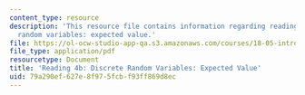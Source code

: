 ```yaml
---
content_type: resource
description: 'This resource file contains information regarding reading 4b: discrete
  random variables: expected value.'
file: https://ol-ocw-studio-app-qa.s3.amazonaws.com/courses/18-05-introduction-to-probability-and-statistics-spring-2014/79a290ef627e8f975fcbf93ff869d8ec_MIT18_05S14_Reading4b.pdf
file_type: application/pdf
resourcetype: Document
title: 'Reading 4b: Discrete Random Variables: Expected Value'
uid: 79a290ef-627e-8f97-5fcb-f93ff869d8ec
---
```


